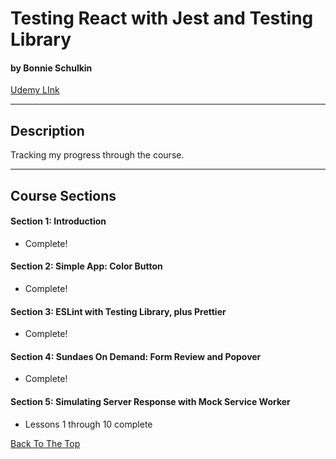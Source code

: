# Testing React with Jest and Testing Library

#### by Bonnie Schulkin

[Udemy LInk](https://www.udemy.com/course/react-testing-library/)

---

## Description

Tracking my progress through the course.

---

## Course Sections

#### Section 1: Introduction

- Complete!

#### Section 2: Simple App: Color Button

- Complete!

#### Section 3: ESLint with Testing Library, plus Prettier

- Complete!

#### Section 4: Sundaes On Demand: Form Review and Popover

- Complete!

#### Section 5: Simulating Server Response with Mock Service Worker

- Lessons 1 through 10 complete

[Back To The Top](#testing-react-with-jest-and-testing-library)
